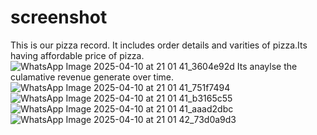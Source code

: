 # screenshot
This is our pizza record. It includes order details and varities of pizza.Its having affordable price of pizza.
![WhatsApp Image 2025-04-10 at 21 01 41_3604e92d](https://github.com/user-attachments/assets/70484334-e1d5-4294-92fe-91f279f87e46)
Its anaylse the culamative revenue generate over time.
![WhatsApp Image 2025-04-10 at 21 01 41_751f7494](https://github.com/user-attachments/assets/9db3ed09-4aba-4a19-b6a7-663dadd1d3dd)
![WhatsApp Image 2025-04-10 at 21 01 41_b3165c55](https://github.com/user-attachments/assets/43493a1f-c487-488f-820c-bb9aee27d4bf)
![WhatsApp Image 2025-04-10 at 21 01 41_aaad2dbc](https://github.com/user-attachments/assets/49c36a27-4634-4fa4-ac73-3b466d2e46df)
![WhatsApp Image 2025-04-10 at 21 01 42_73d0a9d3](https://github.com/user-attachments/assets/ef4091a4-2b19-4f0b-a215-546ebe67073e)

